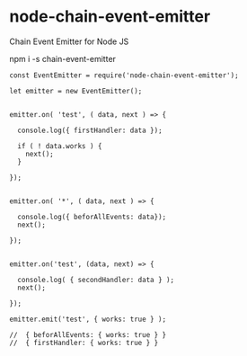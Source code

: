 # node-chain-event-emitter
Chain Event Emitter for Node JS

npm i -s chain-event-emitter

```
const EventEmitter = require('node-chain-event-emitter');

let emitter = new EventEmitter();


emitter.on( 'test', ( data, next ) => {

  console.log({ firstHandler: data });
  
  if ( ! data.works ) {
    next();
  }
  
});


emitter.on( '*', ( data, next ) => {

  console.log({ beforAllEvents: data});
  next();
  
});


emitter.on('test', (data, next) => {

  console.log( { secondHandler: data } );
  next();
  
});

emitter.emit('test', { works: true } );

//  { beforAllEvents: { works: true } }
//  { firstHandler: { works: true } }

```
